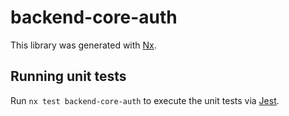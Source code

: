 # backend-core-auth

This library was generated with [Nx](https://nx.dev).

## Running unit tests

Run `nx test backend-core-auth` to execute the unit tests via [Jest](https://jestjs.io).
